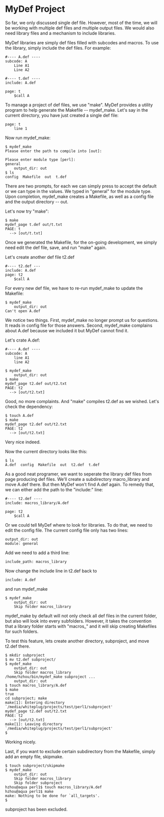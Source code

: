# MyDef Project

So far, we only discussed single def file. However, most of the time, we will be working with multiple def files and multiple output files. We would also need library files and a mechanism to include libraries.

MyDef libraries are simply def files filled with subcodes and macros. To use the library, simply include the def files. For example:

```
#---- A.def ----
subcode: A
    Line A1
    Line A2
```
```
#---- t.def ----
include: A.def

page: t
    $call A
```

To manage a project of def files, we use "make". MyDef provides a utility program to help generate the Makefile -- mydef_make. Let's say in the current directory, you have just created a single def file:

```
page: t
    line 1
```

Now run mydef_make:
```
$ mydef_make
Please enter the path to compile into [out]:

Please enter module type [perl]:
general
    output_dir: out
$ ls
config  Makefile  out  t.def
```

There are two prompts, for each we can simply press <enter> to accept the default or we can type in the values. We typed in "general" for the module type. Upon completion, mydef_make creates a Makefile, as well as a config file and the output directory -- out.

Let's now try "make":
```
$ make
mydef_page t.def out/t.txt
PAGE: t
  --> [out/t.txt]
```

Once we generated the Makefile, for the on-going development, we simply need edit the def file, save, and run "make" again.

Let's create another def file t2.def
```
#---- t2.def ---
include: A.def
page: t2
    $call A
```
For every new def file, we have to re-run mydef_make to update the Makefile:
```
$ mydef_make
    output_dir: out
Can't open A.def
```
We notice two things. First, mydef_make no longer prompt us for questions. It reads in config file for those answers. Second, mydef_make complains about A.def because we included it but MyDef cannot find it.

Let's crate A.def:
```
#---- A.def ----
subcode: A
    line A1
    line A2
```
```
$ mydef_make
    output_dir: out
$ make
mydef_page t2.def out/t2.txt
PAGE: t2
  --> [out/t2.txt]
```
Good, no more complaints. And "make" compiles t2.def as we wished. Let's check the dependency:
```
$ touch A.def
$ make
mydef_page t2.def out/t2.txt
PAGE: t2
  --> [out/t2.txt]
```
Very nice indeed. 

Now the current directory looks like this:
```
$ ls
A.def  config  Makefile  out  t2.def  t.def
```
As a good neat programer, we want to seperate the library def files from page producing def files. We'll create a subdirectory macro_library and move A.def there. But then MyDef won't find A.def again. To remedy that, we can either add the path to the "include:" line:

    #---- t2.def ----
    include: macros_library/A.def

    page: t2
        $call A

Or we could tell MyDef where to look for libraries. To do that, we need to edit the config file. The current config file only has two lines: 
```
output_dir: out
module: general
```

Add we need to add a third line:
```
include_path: macros_library
```
Now change the include line in t2.def back to 
```
include: A.def
```
and run mydef_make
```
$ mydef_make
    output_dir: out
    Skip folder macros_library
```
mydef_make by default will not only check all def files in the current folder, but also will look into every subfolders. However, it takes the convention that a library folder starts with "macros_" and it will skip creating Makefiles for such folders. 

To test this feature, lets create another directory, subproject, and move t2.def there.
```
$ mkdir subproject
$ mv t2.def subproject/
$ mydef_make
    output_dir: out
    Skip folder macros_library
/home/hzhou/bin/mydef_make subproject ...
    output_dir: out
$ touch macros_library/A.def
$ make
true
cd subproject; make
make[1]: Entering directory `/media/whiteplug/projects/test/perl1/subproject'
mydef_page t2.def out/t2.txt
PAGE: t2
  --> [out/t2.txt]
make[1]: Leaving directory `/media/whiteplug/projects/test/perl1/subproject'
$ 
```

Working nicely.

Last, if you want to exclude certain subdirectory from the Makefile, simply add an empty file, skipmake. 

```
$ touch subproject/skipmake
$ mydef_make
    output_dir: out
    Skip folder macros_library
    Skip folder subproject
hzhou@aqua perl1$ touch macros_library/A.def
hzhou@aqua perl1$ make
make: Nothing to be done for `all_targets'.
$
```
subproject has been excluded.
